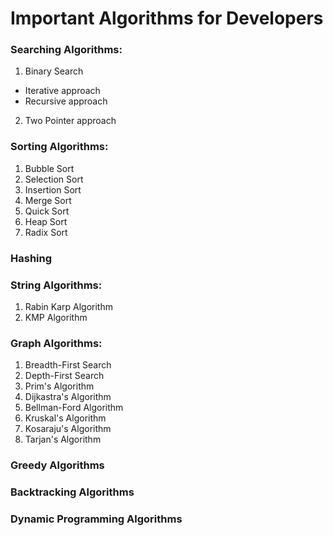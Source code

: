 # Important Algorithms for Developers

### Searching Algorithms:

1. Binary Search
- Iterative approach
- Recursive approach
2. Two Pointer approach

### Sorting Algorithms:

1. Bubble Sort
2. Selection Sort
3. Insertion Sort
4. Merge Sort
5. Quick Sort
6. Heap Sort
7. Radix Sort

### Hashing

### String Algorithms:

1. Rabin Karp Algorithm
2. KMP Algorithm

### Graph Algorithms:

1. Breadth-First Search
2. Depth-First Search
3. Prim's Algorithm
4. Dijkastra's Algorithm
5. Bellman-Ford Algorithm
6. Kruskal's Algorithm
7. Kosaraju's Algorithm
8. Tarjan's Algorithm

### Greedy Algorithms

### Backtracking Algorithms

### Dynamic Programming Algorithms

